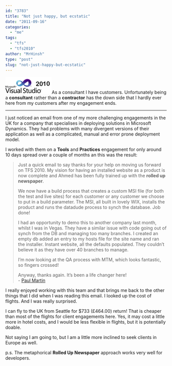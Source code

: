 ```yaml
---
id: "3783"
title: "Not just happy, but ecstatic"
date: "2011-09-16"
categories: 
  - "me"
tags: 
  - "tfs"
  - "tfs2010"
author: "MrHinsh"
type: "post"
slug: "not-just-happy-but-ecstatic"
---
```


![VS2008Upgraded_4](images/VS2008Upgraded_4-1-1.png "VS2008Upgraded_4")As a consultant I have customers. Unfortunately being a **consultant** rather than a **contractor** has the down side that I hardly ever here from my customers after my engagement ends.

  

* * *

I just noticed an email from one of my more challenging engagements in the UK for a company that specialises in deploying solutions in Microsoft Dynamics. They had problems with many divergent versions of their application as well as a complicated, manual and error prone deployment model.

I worked with them on a **Tools** and **Practices** engagement for only around 10 days spread over a couple of months an this was the result:

> Just a quick email to say thanks for your help on moving us forward on TFS 2010. My vision for having an installed website as a product is now complete and Ahmed has been fully trained up with the **rolled up newspaper**.
> 
> We now have a build process that creates a custom MSI file (for both the test and live sites) for each customer or any customer we choose to put in a build parameter. The MSI, all built in lovely WIX, installs the product and runs the datadude process to synch the database. Job done!
> 
> I had an opportunity to demo this to another company last month, whilst I was in Vegas. They have a similar issue with code going out of synch from the DB and managing too many branches. I created an empty db added an entry to my hosts file for the site name and ran the installer. Instant website, all the defaults populated. They couldn’t believe it as they have over 40 branches to manage.
> 
> I’m now looking at the QA process with MTM, which looks fantastic, so fingers crossed!
> 
> Anyway, thanks again. It’s been a life changer here!  
> \- [Paul Martin](http://twitter.com/#!/paul_martin22)

I really enjoyed working with this team and that brings me back to the other things that I did when I was reading this email. I looked up the cost of flights. And I was really surprised.

I can fly to the UK from Seattle for $733 (£464.00) return! That is cheaper than most of the flights for client engagements here. Yes, it may cost a little more in hotel costs, and I would be less flexible in flights, but it is potentially doable.

Not saying I am going to, but I am a little more inclined to seek clients in Europe as well.

p.s. The metaphorical **Rolled Up Newspaper** approach works very well for developers.


